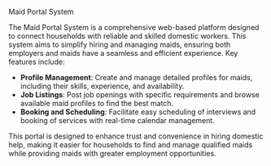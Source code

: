 Maid Portal System

The Maid Portal System is a comprehensive web-based platform designed to connect households with reliable and skilled domestic workers. This system aims to simplify hiring and managing maids, ensuring both employers and maids have a seamless and efficient experience. Key features include:

- **Profile Management**: Create and manage detailed profiles for maids, including their skills, experience, and availability.
- **Job Listings**: Post job openings with specific requirements and browse available maid profiles to find the best match.
- **Booking and Scheduling**: Facilitate easy scheduling of interviews and booking of services with real-time calendar management.

This portal is designed to enhance trust and convenience in hiring domestic help, making it easier for households to find and manage qualified maids while providing maids with greater employment opportunities.

